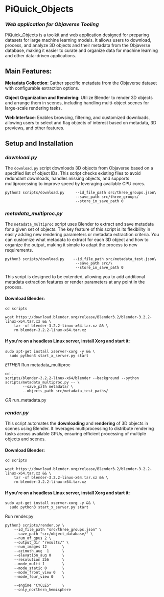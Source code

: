 # PiQuick_Objects 
### *Web application for Objaverse Tooling*

PiQuick_Objects is a toolkit and web application designed for preparing datasets for large machine learning models. It allows users to download, process, and analyze 3D objects and their metadata from the Objaverse database, making it easier to curate and organize data for machine learning and other data-driven applications.

## Main Features:

**Metadata Collection**: Gather specific metadata from the Objaverse dataset with configurable extraction options.

**Object Organization and Rendering**: Utilize Blender to render 3D objects and arrange them in scenes, including handling multi-object scenes for large-scale rendering tasks.

**Web Interface**: Enables browsing, filtering, and customized downloads, allowing users to select and flag objects of interest based on metadata, 3D previews, and other features.


## Setup and Installation

### ***download.py***

The ```download.py``` script downloads 3D objects from Objaverse based on a specified list of object IDs. This script checks existing files to avoid redundant downloads, handles missing objects, and supports multiprocessing to improve speed by leveraging available CPU cores.
```
python3 scripts/download.py     --id_file_path src/three_groups.json\
                                --save_path src/three_groups/
                                --store_in_save_path 0
```


### ***metadata_multiproc.py***
The ```metadata_multiproc``` script uses Blender to extract and save metadata for a given set of objects. The key feature of this script is its flexibility in easily adding new rendering parameters or metadata extraction criteria. You can customize what metadata to extract for each 3D object and how to organize the output, making it simple to adapt the process to new requirements.

```
python3 scripts/download.py    --id_file_path src/metadata_test.json\
                                --save_path src/\
                                --store_in_save_path 0
```
This script is designed to be extended, allowing you to add additional metadata extraction features or render parameters at any point in the process.

#### Download Blender:
```
cd scripts

wget https://download.blender.org/release/Blender3.2/blender-3.2.2-linux-x64.tar.xz && \
    tar -xf blender-3.2.2-linux-x64.tar.xz && \
    rm blender-3.2.2-linux-x64.tar.xz
```

#### If you're on a headless Linux server, install Xorg and start it:
```
sudo apt-get install xserver-xorg -y && \
  sudo python3 start_x_server.py start
```
*EITHER*
Run metadata_multiproc
```
cd ..
scripts/blender-3.2.2-linux-x64/blender --background --python scripts/metadata_multiproc.py -- \
        --save_path metadata/ \
        --objects_path src/metadata_test_paths/
```
*OR* run_metadata.py

### ***render.py***
This script automates the **downloading** and **rendering** of 3D objects in scenes using Blender. 
It leverages multiprocessing to distribute rendering tasks across available GPUs, ensuring efficient processing of multiple objects and scenes.
#### Download Blender:
```
cd scripts

wget https://download.blender.org/release/Blender3.2/blender-3.2.2-linux-x64.tar.xz && \
    tar -xf blender-3.2.2-linux-x64.tar.xz && \
    rm blender-3.2.2-linux-x64.tar.xz
```

#### If you're on a headless Linux server, install Xorg and start it:
```
sudo apt-get install xserver-xorg -y && \
  sudo python3 start_x_server.py start
```

Run render.py
```
python3 scripts/render.py \
    --id_file_path "src/three_groups.json" \
    --save_path "src/object_database/" \
    --num_of_gpus 2 \
    --output_dir "results/" \
    --num_images 12       \
    --azimuth_aug  1      \
    --elevation_aug 0     \
    --resolution 256      \
    --mode_multi 1        \
    --mode_static 0       \
    --mode_front_view 0   \
    --mode_four_view 0    \
```
```
    --engine "CYCLES"     \
    --only_northern_hemisphere
```
